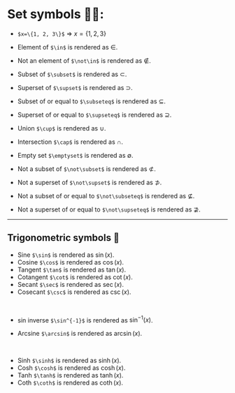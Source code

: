 # Set symbols 🧑‍🎓:

- `$x=\{1, 2, 3\}$` => $x = \{1, 2, 3\}$

- Element of `$\in$` is rendered as $\in$.

- Not an element of `$\not\in$` is rendered as $\not\in$.

- Subset of `$\subset$` is rendered as $\subset$.

- Superset of `$\supset$` is rendered as $\supset$.

- Subset of or equal to `$\subseteq$` is rendered as $\subseteq$.

- Superset of or equal to `$\supseteq$` is rendered as $\supseteq$.

- Union `$\cup$` is rendered as $\cup$.

- Intersection `$\cap$` is rendered as $\cap$.

- Empty set `$\emptyset$` is rendered as $\emptyset$.

- Not a subset of `$\not\subset$` is rendered as $\not\subset$.

- Not a superset of `$\not\supset$` is rendered as $\not\supset$.

- Not a subset of or equal to `$\not\subseteq$` is rendered as $\not\subseteq$.

- Not a superset of or equal to `$\not\supseteq$` is rendered as $\not\supseteq$.

---

## Trigonometric symbols 🧭

- Sine `$\sin$` is rendered as $\sin(x)$.
- Cosine `$\cos$` is rendered as $\cos(x)$.
- Tangent `$\tan$` is rendered as $\tan(x)$.
- Cotangent `$\cot$` is rendered as $\cot(x)$.
- Secant `$\sec$` is rendered as $\sec(x)$.
- Cosecant `$\csc$` is rendered as $\csc(x)$.
<br/>

- sin inverse `$\sin^{-1}$` is rendered as $\sin^{-1}(x)$.

- Arcsine `$\arcsin$` is rendered as $\arcsin(x)$.
<br/>

- Sinh `$\sinh$` is rendered as $\sinh(x)$.
- Cosh `$\cosh$` is rendered as $\cosh(x)$.
- Tanh `$\tanh$` is rendered as $\tanh(x)$.
- Coth `$\coth$` is rendered as $\coth(x)$.
